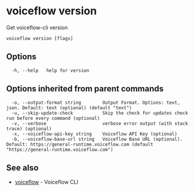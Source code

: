 # voiceflow version

Get voiceflow-cli version

```
voiceflow version [flags]
```

## Options

```
  -h, --help   help for version
```

## Options inherited from parent commands

```
  -o, --output-format string        Output Format. Options: text, json. Default: text (optional) (default "text")
  -u, --skip-update-check           Skip the check for updates check run before every command (optional)
  -v, --verbose                     verbose error output (with stack trace) (optional)
  -x, --voiceflow-api-key string    Voiceflow API Key (optional)
  -b, --voiceflow-base-url string   Voiceflow Base URL (optional). Default: https://general-runtime.voiceflow.com (default "https://general-runtime.voiceflow.com")
```

## See also

* [voiceflow](/cmd/voiceflow/)	 - Voiceflow CLI

